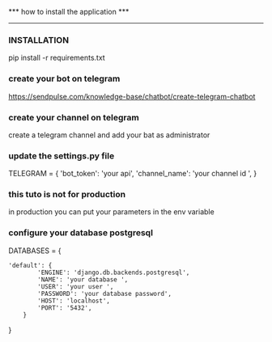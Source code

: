 *** how to install the application ***
*************************************
 
### INSTALLATION #

pip install -r requirements.txt 


### create your bot on telegram #

https://sendpulse.com/knowledge-base/chatbot/create-telegram-chatbot

### create your channel on telegram #

create a telegram channel and add your bat as administrator 

### update the settings.py file # 

TELEGRAM = {
    'bot_token': 'your api',
    'channel_name': 'your channel id ',
}

### this tuto is not for production # 

in production you can put your parameters in the env variable

### configure your database postgresql #

DATABASES = {

    'default': {
            'ENGINE': 'django.db.backends.postgresql',
            'NAME': 'your database ',
            'USER': 'your user ',
            'PASSWORD': 'your database password',
            'HOST': 'localhost',
            'PORT': '5432',
        }
}